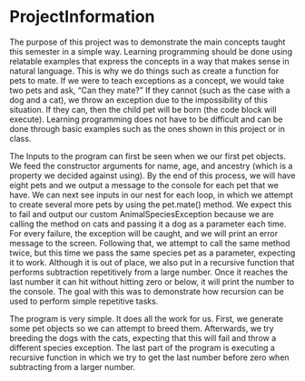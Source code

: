 # ProjectInformation

The purpose of this project was to demonstrate the main concepts taught this semester in a simple way. Learning programming should be done using relatable examples that express the concepts in a way that makes sense in natural language. This is why we do things such as create a function for pets to mate. If we were to teach exceptions as a concept, we would take two pets and ask, “Can they mate?” If they cannot (such as the case with a dog and a cat), we throw an exception due to the impossibility of this situation. If they can, then the child pet will be born (the code block will execute). Learning programming does not have to be difficult and can be done through basic examples such as the ones shown in this project or in class.

The Inputs to the program can first be seen when we our first pet objects. We feed the constructor arguments for name, age, and ancestry (which is a property we decided against using). By the end of this process, we will have eight pets and we output a message to the console for each pet that we have. We can next see inputs in our nest for each loop, in which we attempt to create several more pets by using the pet.mate() method. We expect this to fail and output our custom AnimalSpeciesException because we are calling the method on cats and passing it a dog as a parameter each time. For every failure, the exception will be caught, and we will print an error message to the screen. Following that, we attempt to call the same method twice, but this time we pass the same species pet as a parameter, expecting it to work. Although it is out of place, we also put in a recursive function that performs subtraction repetitively from a large number. Once it reaches the last number it can hit without hitting zero or below, it will print the number to the console. The goal with this was to demonstrate how recursion can be used to perform simple repetitive tasks.

The program is very simple. It does all the work for us. First, we generate some pet objects so we can attempt to breed them. Afterwards, we try breeding the dogs with the cats, expecting that this will fail and throw a different species exception. The last part of the program is executing a recursive function in which we try to get the last number before zero when subtracting from a larger number.

